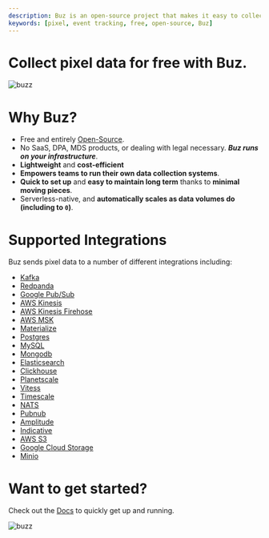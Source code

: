 ```yaml
---
description: Buz is an open-source project that makes it easy to collect data from pixel
keywords: [pixel, event tracking, free, open-source, Buz]
---
```


# Collect pixel data for free with Buz.

![buzz](../../../static/img/buzflow.png)


# Why Buz?

- Free and entirely [Open-Source](https://github.com/silverton-io/buz).
- No SaaS, DPA, MDS products, or dealing with legal necessary. ***Buz runs on your infrastructure***.
- **Lightweight** and **cost-efficient**
- **Empowers teams to run their own data collection systems**.
- **Quick to set up** and **easy to maintain long term** thanks to **minimal moving pieces**.
- Serverless-native, and **automatically scales as data volumes do (including to `0`)**.


# Supported Integrations

Buz sends pixel data to a number of different integrations including:

- [Kafka](/sources/pixel/integrations/kafka)
- [Redpanda](/sources/pixel/integrations/redpanda)
- [Google Pub/Sub](/sources/pixel/integrations/google-pub-sub)
- [AWS Kinesis](/sources/pixel/integrations/aws-kinesis)
- [AWS Kinesis Firehose](/sources/pixel/integrations/aws-kinesis-firehose)
- [AWS MSK](/sources/pixel/integrations/aws-msk)
- [Materialize](/sources/pixel/integrations/materialize)
- [Postgres](/sources/pixel/integrations/postgres)
- [MySQL](/sources/pixel/integrations/mysql)
- [Mongodb](/sources/pixel/integrations/mongodb)
- [Elasticsearch](/sources/pixel/integrations/elasticsearch)
- [Clickhouse](/sources/pixel/integrations/clickhouse)
- [Planetscale](/sources/pixel/integrations/planetscale)
- [Vitess](/sources/pixel/integrations/vitess)
- [Timescale](/sources/pixel/integrations/timescale)
- [NATS](/sources/pixel/integrations/nats)
- [Pubnub](/sources/pixel/integrations/pubnub)
- [Amplitude](/sources/pixel/integrations/amplitude)
- [Indicative](/sources/pixel/integrations/indicative)
- [AWS S3](/sources/pixel/integrations/aws-s3)
- [Google Cloud Storage](/sources/pixel/integrations/google-cloud-storage)
- [Minio](/sources/pixel/integrations/minio)


# Want to get started?

Check out the [Docs](/) to quickly get up and running.


![buzz](../../../static/img/buzz.png)